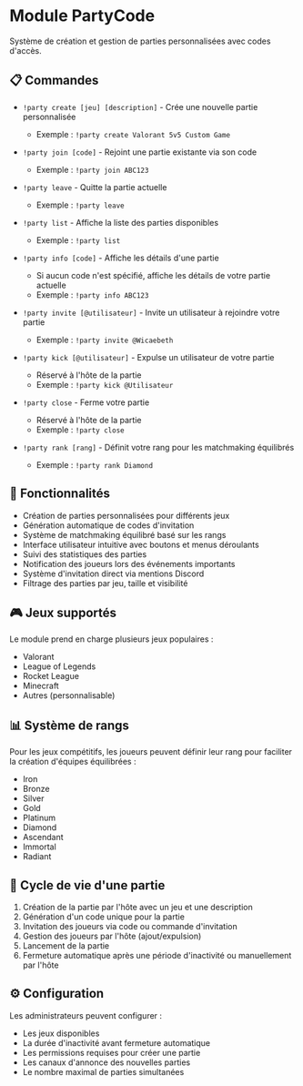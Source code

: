 # Module PartyCode

Système de création et gestion de parties personnalisées avec codes d'accès.

## 📋 Commandes

- `!party create [jeu] [description]` - Crée une nouvelle partie personnalisée
  - Exemple : `!party create Valorant 5v5 Custom Game`

- `!party join [code]` - Rejoint une partie existante via son code
  - Exemple : `!party join ABC123`

- `!party leave` - Quitte la partie actuelle
  - Exemple : `!party leave`

- `!party list` - Affiche la liste des parties disponibles
  - Exemple : `!party list`

- `!party info [code]` - Affiche les détails d'une partie
  - Si aucun code n'est spécifié, affiche les détails de votre partie actuelle
  - Exemple : `!party info ABC123`

- `!party invite [@utilisateur]` - Invite un utilisateur à rejoindre votre partie
  - Exemple : `!party invite @Wicaebeth`

- `!party kick [@utilisateur]` - Expulse un utilisateur de votre partie
  - Réservé à l'hôte de la partie
  - Exemple : `!party kick @Utilisateur`

- `!party close` - Ferme votre partie
  - Réservé à l'hôte de la partie
  - Exemple : `!party close`

- `!party rank [rang]` - Définit votre rang pour les matchmaking équilibrés
  - Exemple : `!party rank Diamond`

## 🔧 Fonctionnalités

- Création de parties personnalisées pour différents jeux
- Génération automatique de codes d'invitation
- Système de matchmaking équilibré basé sur les rangs
- Interface utilisateur intuitive avec boutons et menus déroulants
- Suivi des statistiques des parties
- Notification des joueurs lors des événements importants
- Système d'invitation direct via mentions Discord
- Filtrage des parties par jeu, taille et visibilité

## 🎮 Jeux supportés

Le module prend en charge plusieurs jeux populaires :
- Valorant
- League of Legends
- Rocket League
- Minecraft
- Autres (personnalisable)

## 📊 Système de rangs

Pour les jeux compétitifs, les joueurs peuvent définir leur rang pour faciliter la création d'équipes équilibrées :
- Iron
- Bronze
- Silver
- Gold
- Platinum
- Diamond
- Ascendant
- Immortal
- Radiant

## 🔄 Cycle de vie d'une partie

1. Création de la partie par l'hôte avec un jeu et une description
2. Génération d'un code unique pour la partie
3. Invitation des joueurs via code ou commande d'invitation
4. Gestion des joueurs par l'hôte (ajout/expulsion)
5. Lancement de la partie
6. Fermeture automatique après une période d'inactivité ou manuellement par l'hôte

## ⚙️ Configuration

Les administrateurs peuvent configurer :
- Les jeux disponibles
- La durée d'inactivité avant fermeture automatique
- Les permissions requises pour créer une partie
- Les canaux d'annonce des nouvelles parties
- Le nombre maximal de parties simultanées 